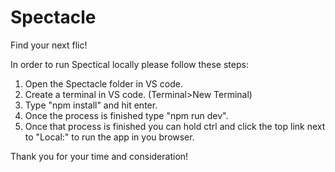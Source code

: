 # Spectacle
Find your next flic!

In order to run Spectical locally please follow these steps: 

1) Open the Spectacle folder in VS code.
2) Create a terminal in VS code. (Terminal>New Terminal)
3) Type "npm install" and hit enter.
4) Once the process is finished type "npm run dev".
5) Once that process is finished you can hold ctrl and click the top link next to "Local:" to run the app in you browser. 

Thank you for your time and consideration!
